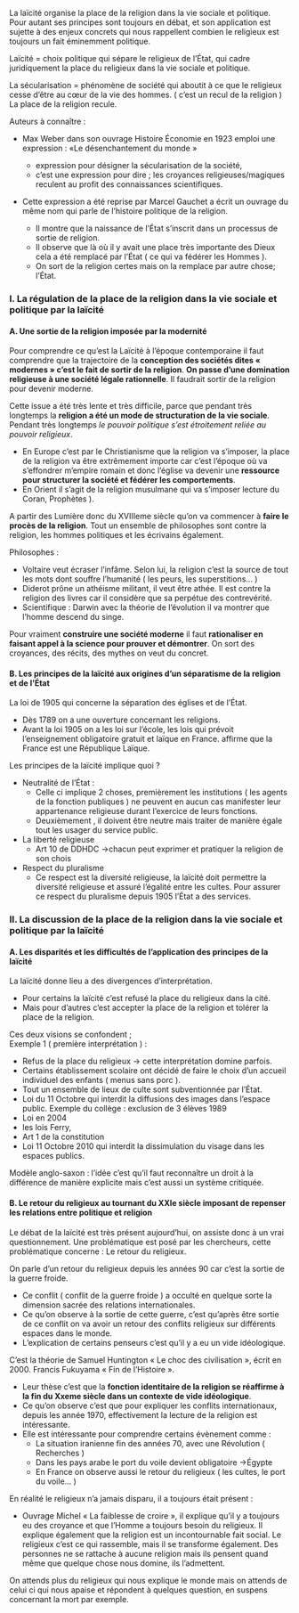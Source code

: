 La laïcité organise la place de la religion dans la vie sociale et politique. Pour autant ses principes sont toujours en débat, et son application est sujette à des enjeux concrets qui nous rappellent combien le religieux est toujours un fait éminemment politique.

Laïcité = choix politique qui sépare le religieux de l’État, qui cadre juridiquement la place du religieux dans la vie sociale et politique.

La sécularisation = phénomène de société qui aboutit à ce que le religieux cesse d’être au cœur de la vie des hommes. ( c’est un recul de la religion )  
La place de la religion recule.

Auteurs à connaître :  
- Max Weber dans son ouvrage Histoire Économie en 1923 emploi une expression : «Le désenchantement du monde » 
	- expression pour désigner la sécularisation de la société, 
	- c’est une expression pour dire ; les croyances religieuses/magiques reculent au profit des connaissances scientifiques.  

- Cette expression a été reprise par Marcel Gauchet a écrit un ouvrage du même nom qui parle de l’histoire politique de la religion.
	- Il montre que la naissance de l’État s’inscrit dans un processus de sortie de religion. 
	- Il observe que là où il y avait une place très importante des Dieux cela a été remplacé par l’État ( ce qui va fédérer les Hommes ). 
	- On sort de la religion certes mais on la remplace par autre chose; l’État.

### I. La régulation de la place de la religion dans la vie sociale et politique par la laïcité  
#### A. Une sortie de la religion imposée par la modernité

Pour comprendre ce qu’est la Laïcité à l’époque contemporaine il faut comprendre que la trajectoire de la **conception des sociétés dites « modernes » c’est le fait de sortir de la religion**. **On passe d’une domination religieuse à une société légale rationnelle**. Il faudrait sortir de la religion pour devenir moderne. 

Cette issue a été très lente et très difficile, parce que pendant très longtemps la **religion a été un mode de structuration de la vie sociale**. Pendant très longtemps *le pouvoir politique s’est étroitement reliée au pouvoir religieux*. 
- En Europe c’est par le Christianisme que la religion va s’imposer, la place de la religion va être extrêmement importe car c’est l’époque où va s’effondrer m’empire romain et donc l’église va devenir une **ressource pour structurer la société et fédérer les comportements**. 
- En Orient il s’agit de la religion musulmane qui va s’imposer lecture du Coran, Prophètes ). 

A partir des Lumière donc du XVIIIeme siècle qu’on va commencer à **faire le procès de la religion**. Tout un ensemble de philosophes sont contre la religion, les hommes politiques et les écrivains également.

Philosophes :
- Voltaire veut écraser l’infâme. Selon lui, la religion c’est la source de tout les mots dont souffre l’humanité ( les peurs, les superstitions... )  
- Diderot prône un athéisme militant, il veut être athée. Il est contre la religion des livres car il considère que sa perpétue des contrevérité.
- Scientifique : Darwin avec la théorie de l’évolution il va montrer que l’homme descend du singe.

Pour vraiment **construire une société moderne** il faut **rationaliser en faisant appel à la science pour prouver et démontrer**. On sort des croyances, des récits, des mythes on veut du concret.

#### B. Les principes de la laïcité aux origines d’un séparatisme de la religion et de l’État

La loi de 1905 qui concerne la séparation des églises et de l’État. 
- Dès 1789 on a une ouverture concernant les religions. 
- Avant la loi 1905 on a les loi sur l’école, les lois qui prévoit l’enseignement obligatoire gratuit et laïque en France. affirme que la France est une République Laïque.

Les principes de la laïcité implique quoi ?
- Neutralité de l’État :
	- Celle ci implique 2 choses, premièrement les institutions ( les agents de la fonction publiques ) ne peuvent en aucun cas manifester leur appartenance religieuse durant l’exercice de leurs fonctions. 
	- Deuxièmement , il doivent être neutre mais traiter de manière égale tout les usager du service public.
- La liberté religieuse
	- Art 10 de DDHDC →chacun peut exprimer et pratiquer la religion de son chois
- Respect du pluralisme
	- Ce respect est la diversité religieuse, la laïcité doit permettre la diversité religieuse et assuré l’égalité entre les cultes. Pour assurer ce respect du pluralisme depuis 1905 l’État a des services.

### II. La discussion de la place de la religion dans la vie sociale et politique par la laïcité  
#### A. Les disparités et les difficultés de l’application des principes de la laïcité

La laïcité donne lieu a des divergences d’interprétation. 
- Pour certains la laïcité c’est refusé la place du religieux dans la cité.
- Mais pour d’autres c’est accepter la place de la religion et tolérer la place de la religion.  

Ces deux visions se confondent ;  
Exemple 1 ( première interprétation ) : 
- Refus de la place du religieux  → cette interprétation domine parfois.  
- Certains établissement scolaire ont décidé de faire le choix d’un accueil individuel des enfants ( menus sans porc ).
- Tout un ensemble de lieux de culte sont subventionnée par l’État.
- Loi du 11 Octobre qui interdit la diffusions des images dans l’espace public. Exemple du collège : exclusion de 3 élèves 1989  
- Loi en 2004
- les lois Ferry,
- Art 1 de la constitution
- Loi 11 Octobre 2010 qui interdit la dissimulation du visage dans les espaces publics.

Modèle anglo-saxon : l’idée c’est qu’il faut reconnaître un droit à la différence de manière explicite mais c’est aussi un système critiquée.

#### B. Le retour du religieux au tournant du XXIe siècle imposant de repenser les relations entre politique et religion

Le débat de la laïcité est très présent aujourd’hui, on assiste donc à un vrai questionnement. Une problématique est posé par les chercheurs, cette problématique concerne : Le retour du religieux.

On parle d’un retour du religieux depuis les années 90 car c’est la sortie de la guerre froide. 
- Ce conflit ( conflit de la guerre froide ) a occulté en quelque sorte la dimension sacrée des relations internationales. 
- Ce qu’on observe à la sortie de cette guerre, c’est qu’après être sortie de ce conflit on va avoir un retour des conflits religieux sur différents espaces dans le monde. 
- L’explication de certains penseurs c’est qu’il y a eu un vide idéologique.  

C’est la théorie de Samuel Huntington « Le choc des civilisation », écrit en 2000. Francis Fukuyama « Fin de l’Histoire ».  
- Leur thèse c’est que la **fonction identitaire de la religion se réaffirme à la fin du Xxeme siècle dans un contexte de vide idéologique**. 
- Ce qu’on observe c’est que pour expliquer les conflits internationaux, depuis les année 1970, effectivement la lecture de la religion est intéressante. 
- Elle est intéressante pour comprendre certains évènement comme :
	- La situation iranienne fin des années 70, avec une Révolution ( Recherches ) 
	- Dans les pays arabe le port du voile devient obligatoire →Égypte  
	- En France on observe aussi le retour du religieux ( les cultes, le port du voile... )

En réalité le religieux n’a jamais disparu, il a toujours était présent :  
- Ouvrage Michel « La faiblesse de croire », il explique qu’il y a toujours eu des croyance et que l’Homme a toujours besoin du religieux. Il explique également que la religion est un incontournable fait social. Le religieux c’est ce qui rassemble, mais il se transforme également. Des personnes ne se rattache à aucune religion mais ils pensent quand même que quelque chose nous domine, ils l’admettent.  

On attends plus du religieux qui nous explique le monde mais on attends de celui ci qui nous apaise et répondent à quelques question, en suspens concernant la mort par exemple.